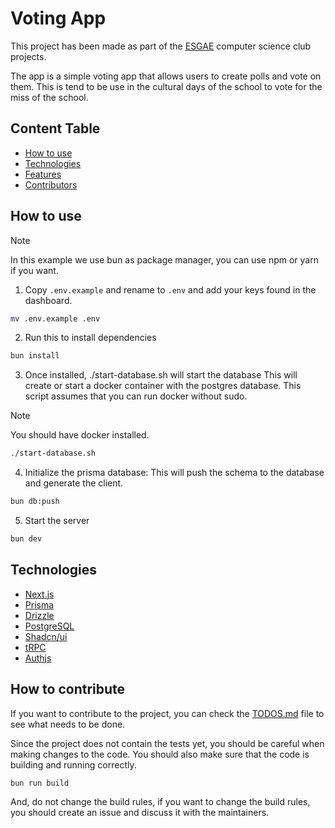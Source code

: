 # Voting App
This project has been made as part of the [ESGAE](https://esgae.org/) computer
science club projects.

The app is a simple voting app that allows users to create polls and vote on them.
This is tend to be use in the cultural days of the school to vote for the
miss of the school.

## Content Table
- [How to use](#how-to-use)
- [Technologies](#technologies)
- [Features](#features)
- [Contributors](#contributing)



## How to use

>[!NOTE]
> In this example we use bun as package manager, you can use npm or yarn if you want.
1. Copy `.env.example` and rename to `.env` and add your keys found in the dashboard.

```bash
mv .env.example .env
```

2. Run this to install dependencies
```bash
bun install
```

3. Once installed, ./start-database.sh will start the database
This will create or start a docker container with the postgres database.
This script assumes that you can run docker without sudo.
>[!NOTE]
> You should have docker installed.
```bash
./start-database.sh
```

4. Initialize the prisma database:
This will push the schema to the database and generate the client.
```bash
bun db:push
```

5. Start the server
```bash
bun dev
```

## Technologies
- [Next.js](https://nextjs.org/)
- [Prisma](https://www.prisma.io/)
- [Drizzle](https://orm.drizzle.team)
- [PostgreSQL](https://www.postgresql.org/)
- [Shadcn/ui](https://ui.shadcn.com/)
- [tRPC](https://trpc.io/)
- [Authjs](https://authjs.dev/)


## How to contribute
If you want to contribute to the project, you can check the [TODOS.md](./TODOS.md)
file to see what needs to be done.

Since the project does not contain the tests yet, you should be careful when making
changes to the code. You should also make sure that the code is building and running
correctly.

```bash
bun run build
```
And, do not change the build rules, if you want to change the build rules, you
should create an issue and discuss it with the maintainers.

